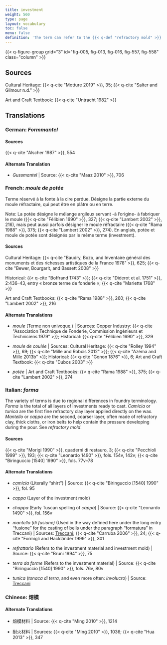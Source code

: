 ```yaml
---
title: investment
weight: 560
type: page
layout: vocabulary
toc: false
menu: false
definition: 'The term can refer to the {{< q-def "refractory mold" >}} used in the {{< q-def "lost-wax casting" >}} process or to the material used to make that mold. It also denotes the process of coating or embedding the wax model in this material and is applicable to clay-based, plaster-based, and ceramic shell molds. In all of these, the first layers have a special, fine consistency that is designed to pick up the detail and avoid problems during casting; the later layers are coarser. Clay-based investment may also be referred to as “loam.” The investment is destroyed to free the cast bronze.'
---
```


{{< q-figure-group grid="3" id="fig-005, fig-013, fig-016, fig-557, fig-558" class="column" >}}

## Sources

Cultural Heritage: {{< q-cite "Motture 2019" >}}, 35; {{< q-cite "Salter and Gilmour n.d." >}}

Art and Craft Textbook: {{< q-cite "Untracht 1982" >}}

## Translations

<div class="accordion">

### **German**: *Formmantel*

#### Sources

{{< q-cite "Alscher 1987" >}}, 554

#### Alternate Translation

- *Gussmantel* | Source: {{< q-cite "Maaz 2010" >}}, 706

### **French**: *moule de potée*

Terme réservé à la fonte à la cire perdue. Désigne la partie externe du moule réfractaire, qui peut être en plâtre ou en terre.

<div class="backmatter">
Note: La potée désigne le mélange argileux servant -à l’origine- à fabriquer le moule ({{< q-cite "Félibien 1690" >}}, 327; {{< q-cite "Lambert 2002" >}}, 216), mais peut aussi parfois désigner le moule réfractaire ({{< q-cite "Rama 1988" >}}, 375; {{< q-cite "Lambert 2002" >}}, 274). En anglais, potée et moule de potée sont désignés par le même terme (investment).
</div>

#### Sources

Cultural Heritage: {{< q-cite "Baudry, Bozo, and Inventaire général des monuments et des richesses artistiques de la France 1978" >}}, 625; {{< q-cite "Bewer, Bourgarit, and Bassett 2008" >}}

Historical: {{< q-cite "Boffrand 1743" >}}; {{< q-cite "Diderot et al. 1751" >}}, 2:436–43, entry « bronze terme de fonderie »; {{< q-cite "Mariette 1768" >}}

Art and Craft Textbooks: {{< q-cite "Rama 1988" >}}, 260; {{< q-cite "Lambert 2002" >}}, 216

#### Alternate Translations

- *moule* (Terme non univoque.) | Sources: Copper Industry: {{< q-cite "Association Technique de Fonderie, Commission Ingénieurs et Techniciens 1979" >}}; Historical: {{< q-cite "Félibien 1690" >}}, 329

- *moule de coulée* | Sources: Cultural Heritage: {{< q-cite "Rolley 1994" >}}, 69; {{< q-cite "Mille and Robcis 2012" >}}; {{< q-cite "Azéma and Mille 2013b" >}}; Historical: {{< q-cite "Gonon 1876" >}}, 6; Art and Craft Textbook: {{< q-cite "Dubos 2003" >}}

- *potée* | Art and Craft Textbooks: {{< q-cite "Rama 1988" >}}, 375; {{< q-cite "Lambert 2002" >}}, 274

### **Italian**: *forma*

The variety of terms is due to regional differences in foundry terminology. *Forma* is the total of all layers of investments ready to cast. *Camicia* or *tunica* are the first fine refractory clay layer applied directly on the wax. *Mantello* or *cappa* are the second, coarser layer, often made of refractory clay, thick cloths, or iron belts to help contain the pressure developing during the pour. See *refractory mold*.

#### Sources

{{< q-cite "Morigi 1990" >}}, quaderni di restauro, 3; {{< q-cite "Pecchioli 1999" >}}, 193; {{< q-cite "Leonardo 1490" >}}, fols. 154v, 142v; {{< q-cite "Biringuccio [1540] 1990" >}}, fols. 77v–78

#### Alternate Translations

- *camicia* (Literally “shirt”) | Source: {{< q-cite "Biringuccio [1540] 1990" >}}, fol. 95

- *cappa* (Layer of the investment mold)

- *chappa* (Early Tuscan spelling of *cappa*) | Source: {{< q-cite "Leonardo 1490" >}}, fol. 156v

- *mantello (di fusione)* (Used in the way defined here under the long entry “fusione” for the casting of bells under the paragraph “formatura” in Treccani) | Sources: [Treccani](https://www.treccani.it/enciclopedia/fusione_%28Enciclopedia-Italiana%29/); {{< q-cite "Carruba 2006" >}}, 24; {{< q-cite "Formigli and Hackländer 1999" >}}, 301

- *refrattario* (Refers to the investment material and investment mold) | Source: {{< q-cite "Bruni 1994" >}}, 75

- *terra da forme* (Refers to the investment material) | Source: {{< q-cite "Biringuccio [1540] 1990" >}}, fols. 76v, 80v

- *tunica* (*tonaca di terra*, and even more often: *involucro*) | Source: [Treccani](https://www.treccani.it/enciclopedia/fusione_%28Enciclopedia-Italiana%29/)

### **Chinese**: 熔模

#### Alternate Translations

- 熔模材料 | Source: {{< q-cite "Ming 2010" >}}, 1214

- 耐火材料 | Sources: {{< q-cite "Ming 2010" >}}, 1036; {{< q-cite "Hua 2013" >}}, 347

</div>
